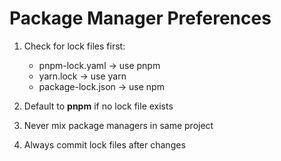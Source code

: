 # Package Manager Preferences

1. Check for lock files first:

   - pnpm-lock.yaml → use pnpm
   - yarn.lock → use yarn
   - package-lock.json → use npm

2. Default to **pnpm** if no lock file exists

3. Never mix package managers in same project

4. Always commit lock files after changes
